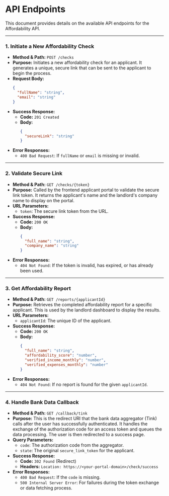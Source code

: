 # API Endpoints

This document provides details on the available API endpoints for the Affordability API.

---

### 1. Initiate a New Affordability Check

-   **Method & Path:** `POST /checks`
-   **Purpose:** Initiates a new affordability check for an applicant. It generates a unique, secure link that can be sent to the applicant to begin the process.
-   **Request Body:**
    ```json
    {
      "fullName": "string",
      "email": "string"
    }
    ```
-   **Success Response:**
    -   **Code:** `201 Created`
    -   **Body:**
        ```json
        {
          "secureLink": "string"
        }
        ```
-   **Error Responses:**
    -   `400 Bad Request`: If `fullName` or `email` is missing or invalid.

---

### 2. Validate Secure Link

-   **Method & Path:** `GET /checks/{token}`
-   **Purpose:** Called by the frontend applicant portal to validate the secure link token. It returns the applicant's name and the landlord's company name to display on the portal.
-   **URL Parameters:**
    -   `token`: The secure link token from the URL.
-   **Success Response:**
    -   **Code:** `200 OK`
    -   **Body:**
        ```json
        {
          "full_name": "string",
          "company_name": "string"
        }
        ```
-   **Error Responses:**
    -   `404 Not Found`: If the token is invalid, has expired, or has already been used.

---

### 3. Get Affordability Report

-   **Method & Path:** `GET /reports/{applicantId}`
-   **Purpose:** Retrieves the completed affordability report for a specific applicant. This is used by the landlord dashboard to display the results.
-   **URL Parameters:**
    -   `applicantId`: The unique ID of the applicant.
-   **Success Response:**
    -   **Code:** `200 OK`
    -   **Body:**
        ```json
        {
          "full_name": "string",
          "affordability_score": "number",
          "verified_income_monthly": "number",
          "verified_expenses_monthly": "number"
        }
        ```
-   **Error Responses:**
    -   `404 Not Found`: If no report is found for the given `applicantId`.

---

### 4. Handle Bank Data Callback

-   **Method & Path:** `GET /callback/tink`
-   **Purpose:** This is the redirect URI that the bank data aggregator (Tink) calls after the user has successfully authenticated. It handles the exchange of the authorization code for an access token and queues the data processing. The user is then redirected to a success page.
-   **Query Parameters:**
    -   `code`: The authorization code from the aggregator.
    -   `state`: The original `secure_link_token` for the applicant.
-   **Success Response:**
    -   **Code:** `302 Found` (Redirect)
    -   **Headers:** `Location: https://<your-portal-domain>/check/success`
-   **Error Responses:**
    -   `400 Bad Request`: If the `code` is missing.
    -   `500 Internal Server Error`: For failures during the token exchange or data fetching process.
